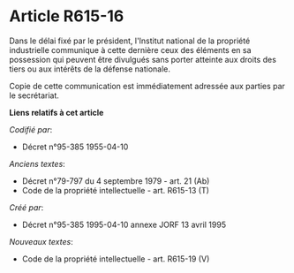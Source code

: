 # Article R615-16

Dans le délai fixé par le président, l'Institut national de la propriété industrielle communique à cette dernière ceux des
éléments en sa possession qui peuvent être divulgués sans porter atteinte aux droits des tiers ou aux intérêts de la défense
nationale.

Copie de cette communication est immédiatement adressée aux parties par le secrétariat.

**Liens relatifs à cet article**

_Codifié par_:

  - Décret n°95-385 1955-04-10

_Anciens textes_:

  - Décret n°79-797 du 4 septembre 1979 - art. 21 (Ab)
  - Code de la propriété intellectuelle - art. R615-13 (T)

_Créé par_:

  - Décret n°95-385 1995-04-10 annexe JORF 13 avril 1995

_Nouveaux textes_:

  - Code de la propriété intellectuelle - art. R615-19 (V)
